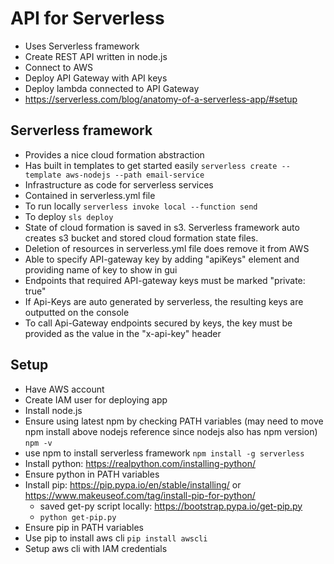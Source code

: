 # API for Serverless

- Uses Serverless framework
- Create REST API written in node.js
- Connect to AWS
- Deploy API Gateway with API keys
- Deploy lambda connected to API Gateway
- https://serverless.com/blog/anatomy-of-a-serverless-app/#setup

## Serverless framework
- Provides a nice cloud formation abstraction
- Has built in templates to get started easily
``` serverless create --template aws-nodejs --path email-service ```
- Infrastructure as code for serverless services
- Contained in serverless.yml file
- To run locally
``` serverless invoke local --function send ```
- To deploy
``` sls deploy ```
- State of cloud formation is saved in s3.  Serverless framework auto creates s3 bucket and stored cloud formation state files.
- Deletion of resources in serverless.yml file does remove it from AWS
- Able to specify API-gateway key by adding "apiKeys" element and providing name of key to show in gui
- Endpoints that required API-gateway keys must be marked "private: true"
- If Api-Keys are auto generated by serverless, the resulting keys are outputted on the console
- To call Api-Gateway endpoints secured by keys, the key must be provided as the value in the "x-api-key" header

## Setup

- Have AWS account
- Create IAM user for deploying app
- Install node.js
- Ensure using latest npm by checking PATH variables (may need to move npm install above nodejs reference since nodejs also has npm version)
``` npm -v ```
- use npm to install serverless framework
``` npm install -g serverless ```
- Install python: https://realpython.com/installing-python/
- Ensure python in PATH variables
- Install pip: https://pip.pypa.io/en/stable/installing/ or https://www.makeuseof.com/tag/install-pip-for-python/
    - saved get-py script locally: https://bootstrap.pypa.io/get-pip.py
    - ``` python get-pip.py ``` 
- Ensure pip in PATH variables
- Use pip to install aws cli
``` pip install awscli ```
- Setup aws cli with IAM credentials

